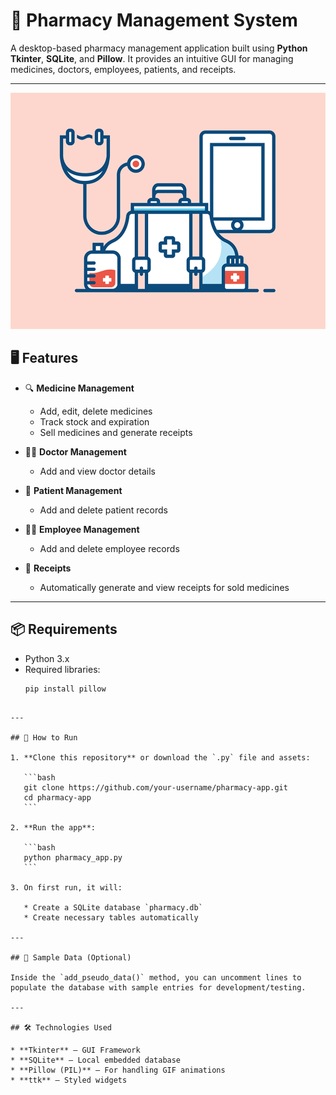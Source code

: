 # 💊 Pharmacy Management System

A desktop-based pharmacy management application built using **Python Tkinter**, **SQLite**, and **Pillow**. It provides an intuitive GUI for managing medicines, doctors, employees, patients, and receipts.

---
![gif](1.gif)

## 🖥️ Features

- 🔍 **Medicine Management**
  - Add, edit, delete medicines
  - Track stock and expiration
  - Sell medicines and generate receipts

- 🧑‍⚕️ **Doctor Management**
  - Add and view doctor details

- 🧍 **Patient Management**
  - Add and delete patient records

- 👨‍💼 **Employee Management**
  - Add and delete employee records

- 🧾 **Receipts**
  - Automatically generate and view receipts for sold medicines

---

## 📦 Requirements

- Python 3.x
- Required libraries:
  ```bash
  pip install pillow
````

---

## 🚀 How to Run

1. **Clone this repository** or download the `.py` file and assets:

   ```bash
   git clone https://github.com/your-username/pharmacy-app.git
   cd pharmacy-app
   ```

2. **Run the app**:

   ```bash
   python pharmacy_app.py
   ```

3. On first run, it will:

   * Create a SQLite database `pharmacy.db`
   * Create necessary tables automatically

---

## 🧪 Sample Data (Optional)

Inside the `add_pseudo_data()` method, you can uncomment lines to populate the database with sample entries for development/testing.

---

## 🛠️ Technologies Used

* **Tkinter** – GUI Framework
* **SQLite** – Local embedded database
* **Pillow (PIL)** – For handling GIF animations
* **ttk** – Styled widgets
